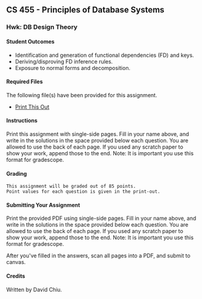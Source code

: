 ## CS 455 - Principles of Database Systems

### Hwk: DB Design Theory

#### Student Outcomes

- Identification and generation of functional dependencies (FD) and keys.
- Deriving/disproving FD inference rules.
- Exposure to normal forms and decomposition.

#### Required Files

The following file(s) have been provided for this assignment.

- [Print This Out](DB_Hwk5.pdf)

#### Instructions

Print this assignment with single-side pages. Fill in your name above, and write in the solutions in the space provided below each question. You are allowed to use the back of each page. If you used any scratch paper to show your work, append those to the end. Note: It is important you use this format for gradescope.

#### Grading

```
This assignment will be graded out of 85 points.
Point values for each question is given in the print-out.
```

#### Submitting Your Assignment

Print the provided PDF using single-side pages. Fill in your name above, and write in the solutions in the space provided below each question. You are allowed to use the back of each page. If you used any scratch paper to show your work, append those to the end. Note: It is important you use this format for gradescope.

After you've filled in the answers, scan all pages into a PDF, and submit to canvas.

#### Credits

Written by David Chiu.
